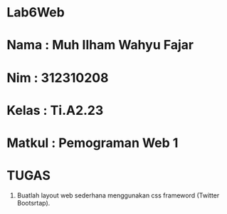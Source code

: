 # Lab6Web
# Nama    : Muh Ilham Wahyu Fajar 
# Nim     : 312310208
# Kelas   : Ti.A2.23
# Matkul  : Pemograman Web 1
# TUGAS 
1. Buatlah layout web sederhana menggunakan css frameword (Twitter Bootsrtap).







